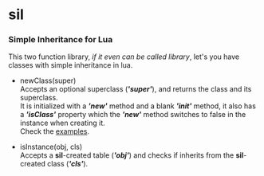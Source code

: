 # sil
### Simple Inheritance for Lua

This two function library, _if it even can be called library_, let's you have classes with simple inheritance in lua.

* newClass(super)  
Accepts an optional superclass (_**'super'**_), and returns the class and its superclass.  
It is initialized with a _**'new'**_ method and a blank _**'init'**_ method, it also has a _**'isClass'**_ property which the _**'new'**_ method switches to false in the instance when creating it.  
Check the [examples](/test/).

* isInstance(obj, cls)  
Accepts a **sil**-created table (_**'obj'**_) and checks if inherits from the **sil**-created class (_**'cls'**_).